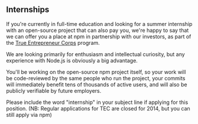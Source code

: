## Internships

If you're currently in full-time education and looking for a summer internship with an open-source project that can also pay you, we're happy to say that we can offer you a place at npm in partnership with our investors, as part of the [True Entrepreneur Corps](http://www.trueventures.com/tec/) program.

We are looking primarily for enthusiasm and intellectual curiosity, but any experience with Node.js is obviously a big advantage.

You'll be working on the open-source npm project itself, so your work will be code-reviewed by the same people who run the project, your commits will immediately benefit tens of thousands of active users, and will also be publicly verifiable by future employers.

Please include the word "internship" in your subject line if applying for this position. (NB: Regular applications for TEC are closed for 2014, but you can still apply via npm)